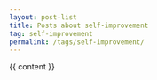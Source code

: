 ```yaml
---
layout: post-list
title: Posts about self-improvement
tag: self-improvement
permalink: /tags/self-improvement/
---
```


{{ content }}
